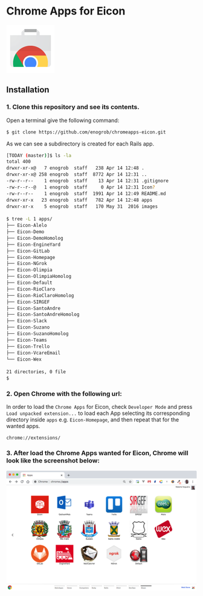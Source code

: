 # Chrome Apps for Eicon

![Chrome Apps logo](images/chrome_apps.png)

## Installation

### 1. Clone this repository and see its contents.
Open a terminal give the following command:

```bash
$ git clone https://github.com/enogrob/chromeapps-eicon.git
```

As we can see a subdirectory is created for each Rails app.

```bash
[TODAY (master)]$ ls -la
total 400
drwxr-xr-x@   7 enogrob  staff   238 Apr 14 12:48 .
drwxr-xr-x@ 258 enogrob  staff  8772 Apr 14 12:31 ..
-rw-r--r--    1 enogrob  staff    13 Apr 14 12:31 .gitignore
-rw-r--r--@   1 enogrob  staff     0 Apr 14 12:31 Icon?
-rw-r--r--    1 enogrob  staff  1991 Apr 14 12:49 README.md
drwxr-xr-x   23 enogrob  staff   782 Apr 14 12:48 apps
drwxr-xr-x    5 enogrob  staff   170 May 31  2016 images

$ tree -L 1 apps/
├── Eicon-Alelo
├── Eicon-Demo
├── Eicon-DemoHomolog
├── Eicon-EngineYard
├── Eicon-GitLab
├── Eicon-Homepage
├── Eicon-NGrok
├── Eicon-Olimpia
├── Eicon-OlimpiaHomolog
├── Eicon-Default
├── Eicon-RioClaro
├── Eicon-RioClaroHomolog
├── Eicon-SIRGEF
├── Eicon-SantoAndre
├── Eicon-SantoAndreHomolog
├── Eicon-Slack
├── Eicon-Suzano
├── Eicon-SuzanoHomolog
├── Eicon-Teams
├── Eicon-Trello
├── Eicon-VcareEmail
└── Eicon-Wex

21 directories, 0 file
$
```

### 2. Open Chrome with the following url:
In order to load the `Chrome Apps` for Eicon, check `Developer Mode` and press `Load unpacked extension...` to load each App selecting its corresponding directory inside `apps` e.g. `Eicon-Homepage`, and then repeat that for the wanted apps.

```
chrome://extensions/
```

### 3. After load the Chrome Apps wanted for Eicon, Chrome will look like the screenshot below:

![Chrome screenshot](images/chrome_screenshot1.png)